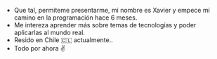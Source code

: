 - Que tal, permiteme presentarme, mi nombre es Xavier y empece mi camino en la programación hace 6 meses.
- Me intereza aprender más sobre temas de tecnologías y poder aplicarlas al mundo real.
- Resido en Chile 🇨🇱 actualmente..
- Todo por ahora ✌️

